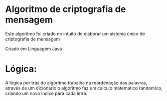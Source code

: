 # Algoritmo de criptografia de mensagem

Este algoritmo foi criado no intuito de elaborar um sistema único de criptografia de mensagem

Criado em Linguagem Java

<h1>Lógica: </h1>
A lógica por trás do algoritmo trabalha na reordenação das palavras, através de um dicionario
o algoritmo faz um calculo matematico randomico, criando um novo indice para cada letra.
